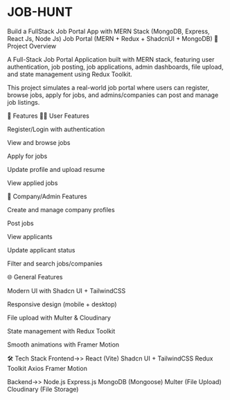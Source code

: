 # JOB-HUNT
Build a FullStack Job Portal App with MERN Stack (MongoDB, Express, React Js, Node Js)
Job Portal (MERN + Redux + ShadcnUI + MongoDB)
📌 Project Overview

A Full-Stack Job Portal Application built with MERN stack, featuring user authentication, job posting, job applications, admin dashboards, file upload, and state management using Redux Toolkit.

This project simulates a real-world job portal where users can register, browse jobs, apply for jobs, and admins/companies can post and manage job listings.

🚀 Features
👩‍💻 User Features

Register/Login with authentication

View and browse jobs

Apply for jobs

Update profile and upload resume

View applied jobs

🏢 Company/Admin Features

Create and manage company profiles

Post jobs

View applicants

Update applicant status

Filter and search jobs/companies

🌐 General Features

Modern UI with Shadcn UI + TailwindCSS

Responsive design (mobile + desktop)

File upload with Multer & Cloudinary

State management with Redux Toolkit

Smooth animations with Framer Motion

🛠️ Tech Stack
Frontend->>
React (Vite)
Shadcn UI + TailwindCSS
Redux Toolkit
Axios
Framer Motion

Backend->>
Node.js
Express.js
MongoDB (Mongoose)
Multer (File Upload)
Cloudinary (File Storage)
